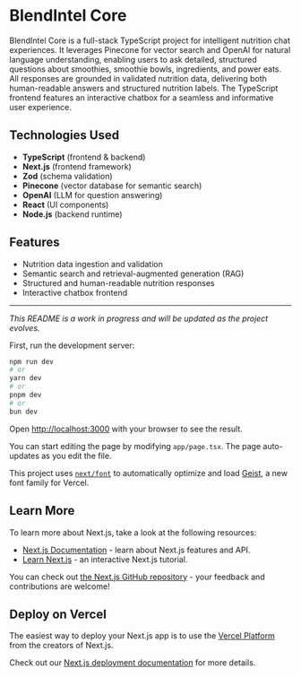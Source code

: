 # BlendIntel Core

BlendIntel Core is a full-stack TypeScript project for intelligent nutrition chat experiences. It leverages Pinecone for vector search and OpenAI for natural language understanding, enabling users to ask detailed, structured questions about smoothies, smoothie bowls, ingredients, and power eats. All responses are grounded in validated nutrition data, delivering both human-readable answers and structured nutrition labels. The TypeScript frontend features an interactive chatbox for a seamless and informative user experience.

## Technologies Used

- **TypeScript** (frontend & backend)
- **Next.js** (frontend framework)
- **Zod** (schema validation)
- **Pinecone** (vector database for semantic search)
- **OpenAI** (LLM for question answering)
- **React** (UI components)
- **Node.js** (backend runtime)

## Features

- Nutrition data ingestion and validation
- Semantic search and retrieval-augmented generation (RAG)
- Structured and human-readable nutrition responses
- Interactive chatbox frontend

---

_This README is a work in progress and will be updated as the project evolves._

First, run the development server:

```bash
npm run dev
# or
yarn dev
# or
pnpm dev
# or
bun dev
```

Open [http://localhost:3000](http://localhost:3000) with your browser to see the result.

You can start editing the page by modifying `app/page.tsx`. The page auto-updates as you edit the file.

This project uses [`next/font`](https://nextjs.org/docs/app/building-your-application/optimizing/fonts) to automatically optimize and load [Geist](https://vercel.com/font), a new font family for Vercel.

## Learn More

To learn more about Next.js, take a look at the following resources:

- [Next.js Documentation](https://nextjs.org/docs) - learn about Next.js features and API.
- [Learn Next.js](https://nextjs.org/learn) - an interactive Next.js tutorial.

You can check out [the Next.js GitHub repository](https://github.com/vercel/next.js) - your feedback and contributions are welcome!

## Deploy on Vercel

The easiest way to deploy your Next.js app is to use the [Vercel Platform](https://vercel.com/new?utm_medium=default-template&filter=next.js&utm_source=create-next-app&utm_campaign=create-next-app-readme) from the creators of Next.js.

Check out our [Next.js deployment documentation](https://nextjs.org/docs/app/building-your-application/deploying) for more details.
